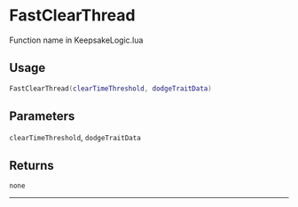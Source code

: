 # FastClearThread
Function name in KeepsakeLogic.lua
## Usage
```lua
FastClearThread(clearTimeThreshold, dodgeTraitData)
```
## Parameters
`clearTimeThreshold`, `dodgeTraitData`
## Returns
`none`

---